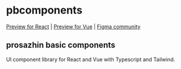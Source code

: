 # pbcomponents

[Preview for React](https://pbcomponents-react.vercel.app/?path=/docs/introduction--docs) | [Preview for Vue](https://pbcomponents-vue.vercel.app/?path=/docs/introduction--docs) | [Figma community](https://www.figma.com/community/file/1214486013859546496/pbcomponents)

## prosazhin basic components

UI component library for React and Vue with Typescript and Tailwind.
